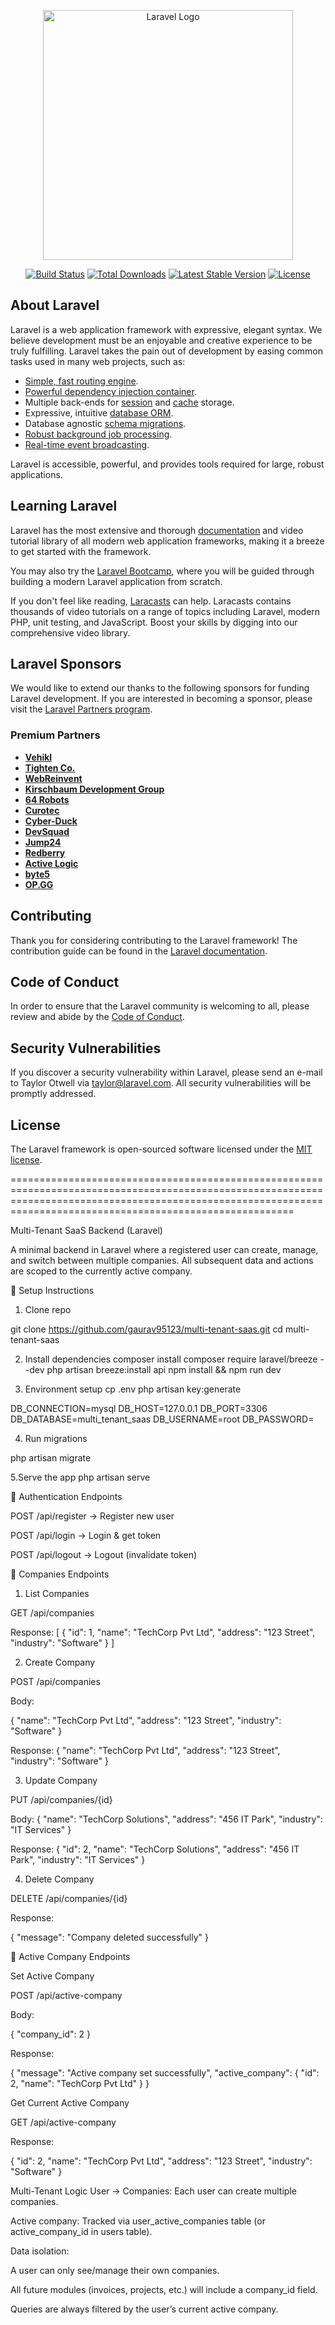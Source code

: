 <p align="center"><a href="https://laravel.com" target="_blank"><img src="https://raw.githubusercontent.com/laravel/art/master/logo-lockup/5%20SVG/2%20CMYK/1%20Full%20Color/laravel-logolockup-cmyk-red.svg" width="400" alt="Laravel Logo"></a></p>

<p align="center">
<a href="https://github.com/laravel/framework/actions"><img src="https://github.com/laravel/framework/workflows/tests/badge.svg" alt="Build Status"></a>
<a href="https://packagist.org/packages/laravel/framework"><img src="https://img.shields.io/packagist/dt/laravel/framework" alt="Total Downloads"></a>
<a href="https://packagist.org/packages/laravel/framework"><img src="https://img.shields.io/packagist/v/laravel/framework" alt="Latest Stable Version"></a>
<a href="https://packagist.org/packages/laravel/framework"><img src="https://img.shields.io/packagist/l/laravel/framework" alt="License"></a>
</p>

## About Laravel

Laravel is a web application framework with expressive, elegant syntax. We believe development must be an enjoyable and creative experience to be truly fulfilling. Laravel takes the pain out of development by easing common tasks used in many web projects, such as:

- [Simple, fast routing engine](https://laravel.com/docs/routing).
- [Powerful dependency injection container](https://laravel.com/docs/container).
- Multiple back-ends for [session](https://laravel.com/docs/session) and [cache](https://laravel.com/docs/cache) storage.
- Expressive, intuitive [database ORM](https://laravel.com/docs/eloquent).
- Database agnostic [schema migrations](https://laravel.com/docs/migrations).
- [Robust background job processing](https://laravel.com/docs/queues).
- [Real-time event broadcasting](https://laravel.com/docs/broadcasting).

Laravel is accessible, powerful, and provides tools required for large, robust applications.

## Learning Laravel

Laravel has the most extensive and thorough [documentation](https://laravel.com/docs) and video tutorial library of all modern web application frameworks, making it a breeze to get started with the framework.

You may also try the [Laravel Bootcamp](https://bootcamp.laravel.com), where you will be guided through building a modern Laravel application from scratch.

If you don't feel like reading, [Laracasts](https://laracasts.com) can help. Laracasts contains thousands of video tutorials on a range of topics including Laravel, modern PHP, unit testing, and JavaScript. Boost your skills by digging into our comprehensive video library.

## Laravel Sponsors

We would like to extend our thanks to the following sponsors for funding Laravel development. If you are interested in becoming a sponsor, please visit the [Laravel Partners program](https://partners.laravel.com).

### Premium Partners

- **[Vehikl](https://vehikl.com/)**
- **[Tighten Co.](https://tighten.co)**
- **[WebReinvent](https://webreinvent.com/)**
- **[Kirschbaum Development Group](https://kirschbaumdevelopment.com)**
- **[64 Robots](https://64robots.com)**
- **[Curotec](https://www.curotec.com/services/technologies/laravel/)**
- **[Cyber-Duck](https://cyber-duck.co.uk)**
- **[DevSquad](https://devsquad.com/hire-laravel-developers)**
- **[Jump24](https://jump24.co.uk)**
- **[Redberry](https://redberry.international/laravel/)**
- **[Active Logic](https://activelogic.com)**
- **[byte5](https://byte5.de)**
- **[OP.GG](https://op.gg)**

## Contributing

Thank you for considering contributing to the Laravel framework! The contribution guide can be found in the [Laravel documentation](https://laravel.com/docs/contributions).

## Code of Conduct

In order to ensure that the Laravel community is welcoming to all, please review and abide by the [Code of Conduct](https://laravel.com/docs/contributions#code-of-conduct).

## Security Vulnerabilities

If you discover a security vulnerability within Laravel, please send an e-mail to Taylor Otwell via [taylor@laravel.com](mailto:taylor@laravel.com). All security vulnerabilities will be promptly addressed.

## License

The Laravel framework is open-sourced software licensed under the [MIT license](https://opensource.org/licenses/MIT).

===================================================================================================================================================================================================================


Multi-Tenant SaaS Backend (Laravel)

A minimal backend in Laravel where a registered user can create, manage, and switch between multiple companies.
All subsequent data and actions are scoped to the currently active company.

🚀 Setup Instructions

1. Clone repo

git clone https://github.com/gaurav95123/multi-tenant-saas.git
cd multi-tenant-saas

2. Install dependencies
composer install
composer require laravel/breeze --dev
php artisan breeze:install api
npm install && npm run dev

4. Environment setup
cp  .env
php artisan key:generate

DB_CONNECTION=mysql
DB_HOST=127.0.0.1
DB_PORT=3306
DB_DATABASE=multi_tenant_saas
DB_USERNAME=root
DB_PASSWORD=


4. Run migrations

php artisan migrate

5.Serve the app
php artisan serve

🔐 Authentication Endpoints

POST /api/register → Register new user

POST /api/login → Login & get token

POST /api/logout → Logout (invalidate token)

🏢 Companies Endpoints

1. List Companies


GET /api/companies

Response:
[
  { "id": 1, "name": "TechCorp Pvt Ltd", "address": "123 Street", "industry": "Software" }
]


2. Create Company

POST /api/companies

Body:

{
  "name": "TechCorp Pvt Ltd",
  "address": "123 Street",
  "industry": "Software"
}

Response:
{
  "name": "TechCorp Pvt Ltd",
  "address": "123 Street",
  "industry": "Software"
}


3. Update Company

PUT /api/companies/{id}

Body:
{
  "name": "TechCorp Solutions",
  "address": "456 IT Park",
  "industry": "IT Services"
}

Response:
{ "id": 2, "name": "TechCorp Solutions", "address": "456 IT Park", "industry": "IT Services" }

4. Delete Company

DELETE /api/companies/{id}

Response:

{ "message": "Company deleted successfully" }





🔄 Active Company Endpoints

Set Active Company

POST /api/active-company

Body:

{ "company_id": 2 }

Response:

{
  "message": "Active company set successfully",
  "active_company": { "id": 2, "name": "TechCorp Pvt Ltd" }
}


Get Current Active Company

GET /api/active-company

Response:

{ "id": 2, "name": "TechCorp Pvt Ltd", "address": "123 Street", "industry": "Software" }


Multi-Tenant Logic 
User → Companies: Each user can create multiple companies.

Active company: Tracked via user_active_companies table (or active_company_id in users table).

Data isolation:

A user can only see/manage their own companies.

All future modules (invoices, projects, etc.) will include a company_id field.

Queries are always filtered by the user’s current active company.




















